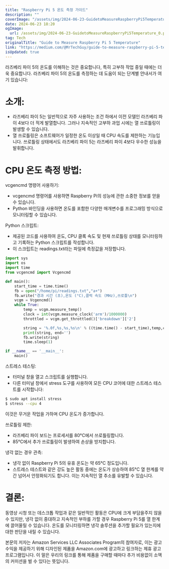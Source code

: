 ```yaml
---
title: "Raspberry Pi 5 온도 측정 가이드"
description: ""
coverImage: "/assets/img/2024-06-23-GuidetoMeasureRaspberryPi5Temperature_0.png"
date: 2024-06-23 18:20
ogImage:
  url: /assets/img/2024-06-23-GuidetoMeasureRaspberryPi5Temperature_0.png
tag: Tech
originalTitle: "Guide to Measure Raspberry Pi 5 Temperature"
link: "https://medium.com/@MrTechGuy/guide-to-measure-raspberry-pi-5-temperature-429d61a1ec44"
isUpdated: true
---
```


라즈베리 파이 5의 온도를 이해하는 것은 중요합니다, 특히 고부하 작업 중일 때에는 더욱 중요합니다. 라즈베리 파이 5의 온도를 측정하는 데 도움이 되는 단계별 안내서가 여기 있습니다:

# 소개:

- 라즈베리 파이 5는 일반적으로 자주 사용하는 조건 하에서 이전 모델인 라즈베리 파이 4보다 더 적게 발열합니다. 그러나 지속적인 고부하 과업 시에는 열 쓰로틀링이 발생할 수 있습니다.
- 열 쓰로틀링은 소프트웨어가 일정한 온도 이상일 때 CPU 속도를 제한하는 기능입니다. 쓰로틀링 상태에서도 라즈베리 파이 5는 라즈베리 파이 4보다 우수한 성능을 발휘합니다.

# CPU 온도 측정 방법:

<!-- cozy-coder - 수평 -->

<ins class="adsbygoogle"
     style="display:block"
     data-ad-client="ca-pub-4877378276818686"
     data-ad-slot="1107185301"
     data-ad-format="auto"
     data-full-width-responsive="true"></ins>

<script>
     (adsbygoogle = window.adsbygoogle || []).push({});
</script>

vcgencmd 명령어 사용하기:

- vcgencmd 명령어를 사용하면 Raspberry Pi의 성능에 관한 소중한 정보를 얻을 수 있습니다.
- Python 바인딩을 사용하면 온도를 포함한 다양한 매개변수를 프로그래밍 방식으로 모니터링할 수 있습니다.

Python 스크립트:

- 제공된 코드를 사용하여 온도, CPU 클록 속도 및 현재 쓰로틀링 상태를 모니터링하고 기록하는 Python 스크립트를 작성합니다.
- 이 스크립트는 readings.txt라는 파일에 측정값을 저장합니다.

<!-- cozy-coder - 수평 -->

<ins class="adsbygoogle"
     style="display:block"
     data-ad-client="ca-pub-4877378276818686"
     data-ad-slot="1107185301"
     data-ad-format="auto"
     data-full-width-responsive="true"></ins>

<script>
     (adsbygoogle = window.adsbygoogle || []).push({});
</script>

```python
import sys
import os
import time
from vcgencmd import Vcgencmd

def main():
    start_time = time.time()
    fb = open("/home/pi/readings.txt","a+")
    fb.write("경과 시간 (초),온도 (°C),클럭 속도 (MHz),쓰로틀\n")
    vcgm = Vcgencmd()
    while True:
        temp = vcgm.measure_temp()
        clock = int(vcgm.measure_clock('arm')/1000000)
        throttled = vcgm.get_throttled()['breakdown']['2']

        string = '%.0f,%s,%s,%s\n' % ((time.time() - start_time),temp,clock,throttled)
        print(string, end='')
        fb.write(string)
        time.sleep(1)

if __name__ == '__main__':
    main()
```

스트레스 테스팅:

- 터미널 창을 열고 스크립트를 실행합니다.
- 다른 터미널 창에서 stress 도구를 사용하여 모든 CPU 코어에 대한 스트레스 테스트를 시작합니다:

```bash
$ sudo apt install stress
$ stress --cpu 4
```

<!-- cozy-coder - 수평 -->

<ins class="adsbygoogle"
     style="display:block"
     data-ad-client="ca-pub-4877378276818686"
     data-ad-slot="1107185301"
     data-ad-format="auto"
     data-full-width-responsive="true"></ins>

<script>
     (adsbygoogle = window.adsbygoogle || []).push({});
</script>

이것은 무거운 작업을 가하며 CPU 온도가 증가합니다.

쓰로틀링 제한:

- 라즈베리 파이 보드는 프로세서를 80°C에서 쓰로틀링합니다.
- 85°C에서 추가 쓰로틀링이 발생하여 손상을 방지합니다.

냉각 없는 경우 관측:

<!-- cozy-coder - 수평 -->

<ins class="adsbygoogle"
     style="display:block"
     data-ad-client="ca-pub-4877378276818686"
     data-ad-slot="1107185301"
     data-ad-format="auto"
     data-full-width-responsive="true"></ins>

<script>
     (adsbygoogle = window.adsbygoogle || []).push({});
</script>

- 냉각 없이 Raspberry Pi 5의 유휴 온도는 약 65°C 정도입니다.
- 스트레스 테스트와 같은 강도 높은 활동 중에는 온도가 상승하여 85°C 열 한계를 약간 넘어서 안정화되기도 합니다. 이는 지속적인 열 추소를 유발할 수 있습니다.

# 결론:

동영상 시청 또는 데스크톱 작업과 같은 일반적인 활동은 CPU에 크게 부담을주지 않을 수 있지만, 냉각 없이 중대하고 지속적인 부하를 가할 경우 Raspberry Pi 5를 열 한계에 끌어올릴 수 있습니다. 온도를 모니터링하면 냉각 솔루션을 추가할 필요가 있는지에 대한 판단을 내릴 수 있습니다.

본문의 저자는 Amazon Services LLC Associates Program의 참여자로, 이는 광고 수익을 제공하기 위해 디자인된 제품을 Amazon.com에 광고하고 링크하는 제휴 광고 프로그램입니다. 이 말은 우리의 링크를 통해 제품을 구매할 때마다 추가 비용없이 소액의 커미션을 벌 수 있다는 뜻입니다.
